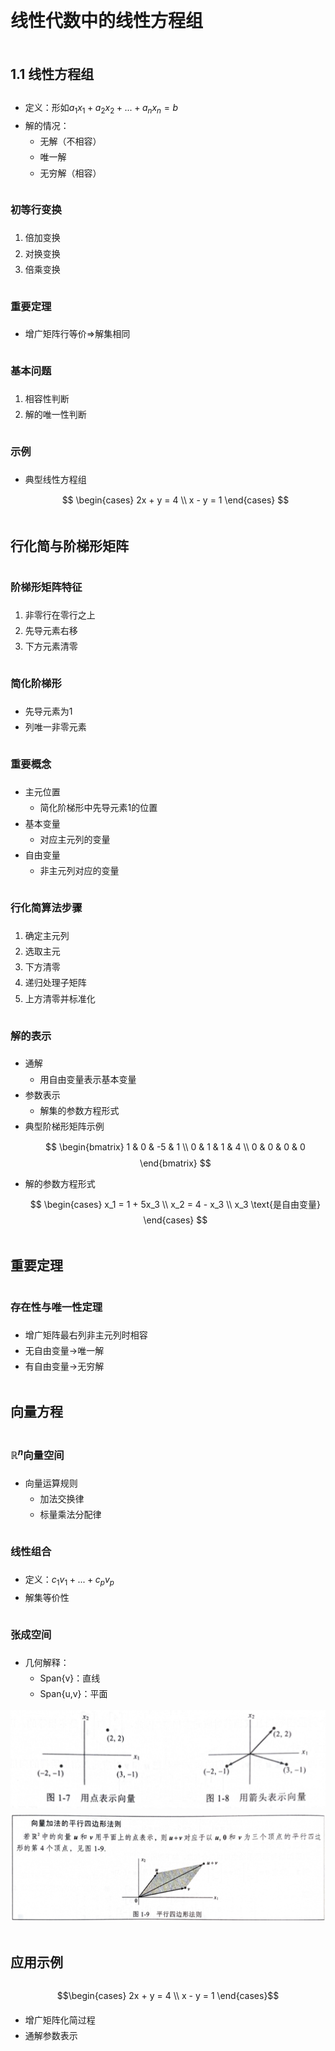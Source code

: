 <style>
body {
  line-height: 1.8;
  margin-bottom: 1.5em;
}
h1, h2, h3 {
  margin-top: 2em;
  margin-bottom: 1em;
}
pre {
  margin: 2em 0;
  padding: 1.2em;
}
</style>

# 线性代数中的线性方程组

## 1.1 线性方程组
- 定义：形如$a_{1}x_{1}+a_{2}x_{2}+...+a_{n}x_{n}=b$
- 解的情况：
  - 无解（不相容）
  - 唯一解
  - 无穷解（相容）

### 初等行变换
1. 倍加变换
2. 对换变换
3. 倍乘变换

### 重要定理
- 增广矩阵行等价⇒解集相同

### 基本问题
1. 相容性判断
2. 解的唯一性判断

### 示例
- 典型线性方程组
  $$
  \begin{cases}
  2x + y = 4 \\
  x - y = 1
  \end{cases}
$$
## 行化简与阶梯形矩阵
### 阶梯形矩阵特征
1. 非零行在零行之上
2. 先导元素右移
3. 下方元素清零

### 简化阶梯形
- 先导元素为1
- 列唯一非零元素

### 重要概念
- 主元位置
  - 简化阶梯形中先导元素1的位置
- 基本变量
  - 对应主元列的变量
- 自由变量
  - 非主元列对应的变量

### 行化简算法步骤
1. 确定主元列
2. 选取主元
3. 下方清零
4. 递归处理子矩阵
5. 上方清零并标准化

### 解的表示
- 通解
  - 用自由变量表示基本变量
- 参数表示
  - 解集的参数方程形式
- 典型阶梯形矩阵示例
  $$
  \begin{bmatrix}
  1 & 0 & -5 & 1 \\
  0 & 1 & 1 & 4 \\
  0 & 0 & 0 & 0
  \end{bmatrix}
$$
- 解的参数方程形式
  $$
  \begin{cases}
  x_1 = 1 + 5x_3 \\
  x_2 = 4 - x_3 \\
  x_3 \text{是自由变量}
  \end{cases}
  $$
## 重要定理
### 存在性与唯一性定理
- 增广矩阵最右列非主元列时相容
- 无自由变量→唯一解
- 有自由变量→无穷解

## 向量方程
### $\mathbb{R}^n$向量空间
- 向量运算规则
  - 加法交换律
  - 标量乘法分配律

### 线性组合
- 定义：$c_1v_1+...+c_pv_p$
- 解集等价性

### 张成空间
- 几何解释：
  - Span{v}：直线
  - Span{u,v}：平面

![向量几何表示](img/vector.png)
![向量加法](img/vector_add.png)

## 应用示例
```math
\begin{cases}
2x + y = 4 \\
x - y = 1
\end{cases}
```
- 增广矩阵化简过程
- 通解参数表示

